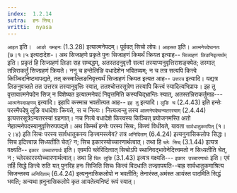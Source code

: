 ```yaml
---
index:  1.2.14
sutra:  हनः सिच्।
vritti:  nyasa
---
```


`आहत` इति। ` आङो यमहनः` (1.3.28) इत्यात्मनेपदम्। पूर्ववत् सिचो लोपः। 
`आहसत` इति। `आत्मनेपदेष्वनतः` (७।१।५ इत्यदादेश-। अथ सिज्ग्रहणे प्रकृते पुनः सिज्ग्रहणं किमर्थं क्रियत इत्याह-- `सिज्ग्रहणं लिङनिवृत्यर्थम्` इति। प्रकृतं हि सिज्ग्रहणं लिङा सह सम्बद्धम्, अतस्तदनुवृत्तौ सत्यां तस्याप्यनुवृत्तिराशङ्क्येत; तस्मात् तन्निराकर्तुं सिज्ग्रहणं क्रियते। ननु च हन्तेलिङि वधादेशेन भवितव्यम्; न च तत्र सत्यपि कित्त्वे किञ्चिदनिष्टमापद्यते, तत् कस्माल्लिङनिवृत्त्यर्थं सिज्ग्रहणं क्रियत इत्यत आह-- `उत्तरत्र` इत्यादि। यद्यत्र लिङनुवत्र्तते तत उत्तरत्र तस्यानुवृत्तिः स्यात्, ततश्चोत्तरसूत्रेण तस्यापि कित्त्वं स्यादित्यभिप्रायः।
इह तु वृत्तावात्मनेपदेन सिज् न विशेष्यत इत्यात्मनेपदं निवृत्तमिति कस्यचिद्भ्रान्तिः स्यात्, अतस्तन्निराकर्तुमाह--- `आत्मनेपदग्रहणम्` इत्यादि। इहापि कस्मान्न भवतीत्यत आह-- `इह तु` इत्यादि। `लुङि च` (2.4.43) इति हन्तेः परस्मैपदेषु लुङि वधादेशः क्रियते, स च नित्यः। नित्यत्वन्तु तस्य `आत्मनेपदेष्वन्यतरस्याम्` (2.4.44) इत्यत्तरसूत्रेऽन्यतरस्यां ग्रहणात्। नच नित्ये वधादेशे कित्त्वस्य किञ्चित् प्रयोजनमस्ति अतो नेहात्मनेपदस्यानुवृत्तिरुपपद्यते।
अथ किमर्थं हन्तेः परस्य सिचः, कित्त्वं विधीयते, यावता `सार्वधातुकमपित्` (१।२।४) इति सिचः परस्य सार्वधातुकस्य ङित्त्वमस्त्येव? तत्र `अनिदिताम्` (6.4.24) इत्यनुनासिकलोपः सिद्धः। सिच इदित्त्वान्न सिध्यतीति चेत्? न; सिच इकारस्योच्चारणार्थत्वात्। तथा हि `च्लेः सिच्` (3.1.44) इत्यत्र वक्ष्यति-- `इकार उच्चारणार्थः` इति। एवमपि च्लेरिदित्वात् सिचोऽपि स्थानिवद्भावेनेदित्त्वमतो न सिध्यतीति चेत्, न ; च्लेरकारस्योच्चारणार्थत्वात्। तथा हि `च्लि लुङि` (3.1.43) इत्यत्र वक्ष्यति--- `इकार उच्चारणार्थः` इति। एवं तर्हि सिद्धे ङित्त्वे सति यत् पुनरिह हनः सिजिति सिचः कित्त्वं विदधाति तज्ज्ञापयति--बाह्र सार्वधातुकमाश्रित्य सिजन्तस्य `अनिदिताम्` (6.4.24) इत्यनुनासिकलोपो न भवतीति; तेनारंस्त,अमंस्त आयंस्त पादमिति सिद्धं भवति; अन्यथा ह्रनुनासिकलोपे कृत आयतेत्यनिष्टं रूपं स्यात्।
